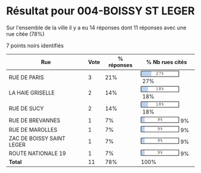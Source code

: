 # Résultat pour 004-BOISSY ST LEGER

Sur l'ensemble de la ville il y a eu 14 réponses dont 11 réponses avec une rue citée (78%)

7 points noirs identifiés

| Rue | Vote | % réponses | % Nb rues cités|
|-----|------|------------|----------------|
| RUE DE PARIS | 3 | 21% | <img src="../../img/bar_27.gif" />&nbsp;27%|
| LA HAIE GRISELLE | 2 | 14% | <img src="../../img/bar_18.gif" />&nbsp;18%|
| RUE DE SUCY | 2 | 14% | <img src="../../img/bar_18.gif" />&nbsp;18%|
| RUE DE BREVANNES | 1 | 7% | <img src="../../img/bar_9.gif" />&nbsp;9%|
| RUE DE MAROLLES | 1 | 7% | <img src="../../img/bar_9.gif" />&nbsp;9%|
| ZAC DE BOISSY SAINT LEGER | 1 | 7% | <img src="../../img/bar_9.gif" />&nbsp;9%|
| ROUTE NATIONALE 19 | 1 | 7% | <img src="../../img/bar_9.gif" />&nbsp;9%|
| **Total** | 11 | 78% | 100%|
